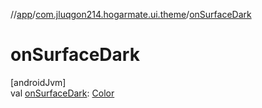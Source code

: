 //[app](../../index.md)/[com.jluqgon214.hogarmate.ui.theme](index.md)/[onSurfaceDark](on-surface-dark.md)

# onSurfaceDark

[androidJvm]\
val [onSurfaceDark](on-surface-dark.md): [Color](https://developer.android.com/reference/kotlin/androidx/compose/ui/graphics/Color.html)
